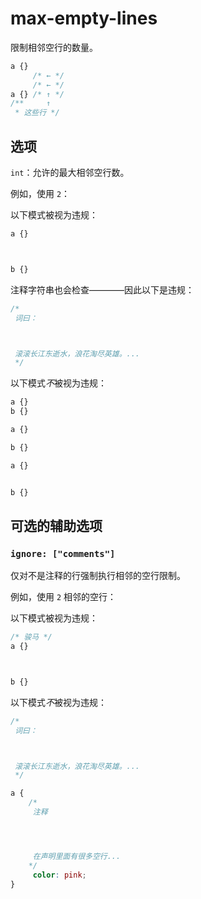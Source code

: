 
# max-empty-lines

限制相邻空行的数量。

```css
a {}
     /* ← */
     /* ← */
a {} /* ↑ */
/**     ↑
 * 这些行 */
```

## 选项

`int`：允许的最大相邻空行数。

例如，使用 `2`：

以下模式被视为违规：

```css
a {}



b {}
```

注释字符串也会检查————因此以下是违规：

```css
/*
 词曰：



 滚滚长江东逝水，浪花淘尽英雄。...
 */
```

以下模式*不*被视为违规：

```css
a {}
b {}
```

```css
a {}

b {}
```

```css
a {}


b {}
```

## 可选的辅助选项

### `ignore: ["comments"]`

仅对不是注释的行强制执行相邻的空行限制。

例如，使用 `2` 相邻的空行：

以下模式被视为违规：

```css
/* 骏马 */
a {}



b {}
```

以下模式*不*被视为违规：

```css
/*
 词曰：



 滚滚长江东逝水，浪花淘尽英雄。...
 */
```

```css
a {
    /*
     注释




     在声明里面有很多空行...
    */
     color: pink;
}
```
